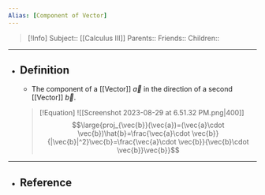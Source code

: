 ```yaml
---
Alias: [Component of Vector]
---
```

> [!Info]
> Subject:: [[Calculus III]]
> Parents:: 
> Friends:: 
> Children:: 
---
- ## Definition
	- The component of a [[Vector]] $\vec{a}$ in the direction of a second [[Vector]] $\vec{b}$.
	> [!Equation]
	> ![[Screenshot 2023-08-29 at 6.51.32 PM.png|400]]
	> $$\large{proj_{\vec{b}}(\vec{a})=(\vec{a}\cdot \vec{b})\hat{b}=\frac{\vec{a}\cdot \vec{b}}{|\vec{b}|^2}\vec{b}=\frac{\vec{a}\cdot \vec{b}}{\vec{b}\cdot \vec{b}}\vec{b}}$$
---
- ## Reference
